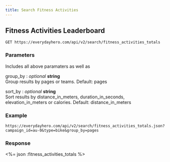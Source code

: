 ```yaml
---
title: Search Fitness Activities
---
```


## Fitness Activities Leaderboard

    GET https://everydayhero.com/api/v2/search/fitness_activities_totals

### Parameters

Includes all above paramaters as well as

group_by : _optional_ **string**<br/>
Group results by pages or teams. Default: pages

sort_by : _optional_ **string**<br/>
Sort results by distance_in_meters, duration_in_seconds, elevation_in_meters or
calories. Default: distance_in_meters


### Example

    https://everydayhero.com/api/v2/search/fitness_activities_totals.json?campaign_id=au-0&type=bike&group_by=pages

### Response

<%= json :fitness_activities_totals %>
